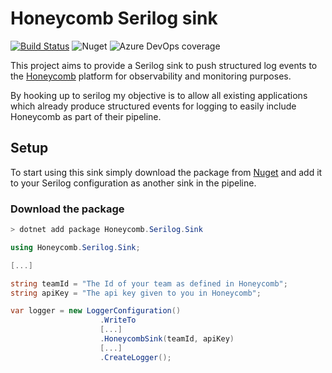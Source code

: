 # Honeycomb Serilog sink

[![Build Status](https://dev.azure.com/evilpilaf/Honeycomb%20Serilog%20sink/_apis/build/status/evilpilaf.HoneycombSerilogSink?branchName=master)](https://dev.azure.com/evilpilaf/Honeycomb%20Serilog%20sink/_build/latest?definitionId=5&branchName=master) ![Nuget](https://img.shields.io/nuget/vpre/Honeycomb.Serilog.Sink) ![Azure DevOps coverage](https://img.shields.io/azure-devops/coverage/evilpilaf/Honeycomb%20Serilog%20sink/5)

This project aims to provide a Serilog sink to push structured log events to the [Honeycomb](https://www.honeycomb.io/) platform for observability and monitoring purposes.

By hooking up to serilog my objective is to allow all existing applications which already produce structured events for logging to easily include Honeycomb as part of their pipeline.

## Setup

To start using this sink simply download the package from [Nuget](https://www.nuget.org/packages/Honeycomb.Serilog.Sink/) and add it to your Serilog configuration as another sink in the pipeline.

### Download the package

```powershell
> dotnet add package Honeycomb.Serilog.Sink
```

```csharp
using Honeycomb.Serilog.Sink;

[...]

string teamId = "The Id of your team as defined in Honeycomb";
string apiKey = "The api key given to you in Honeycomb";

var logger = new LoggerConfiguration()
                    .WriteTo
                    [...]
                    .HoneycombSink(teamId, apiKey)
                    [...]
                    .CreateLogger();
```
